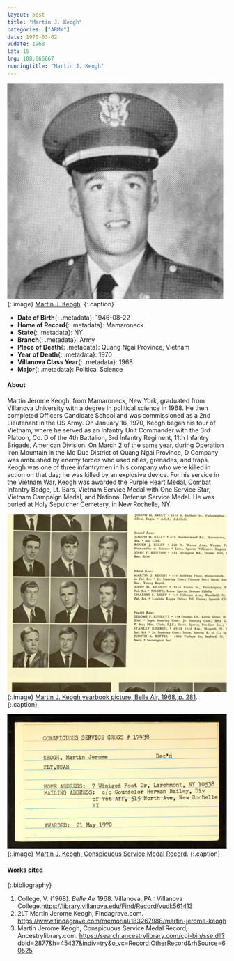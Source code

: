 ```yaml
---
layout: post
title: "Martin J. Keogh"
categories: ["ARMY"]
date: 1970-03-02
vudate: 1968
lat: 15
lng: 108.666667
runningtitle: "Martin J. Keogh"
---
```

![Martin J. Keogh](images/Keogh1.jpg)
   {:.image}
[Martin J. Keogh](https://www.findagrave.com/memorial/183267988/martin-jerome-keogh).
  {:.caption}

* **Date of Birth**{: .metadata}: 1946-08-22
* **Home of Record**{: .metadata}: Mamaroneck
* **State**{: .metadata}: NY
* **Branch**{: .metadata}: Army
* **Place of Death**{: .metadata}: Quang Ngai Province, Vietnam
* **Year of Death**{: .metadata}: 1970
* **Villanova Class Year**{: .metadata}: 1968
* **Major**{: .metadata}: Political Science

#### About

Martin Jerome Keogh, from Mamaroneck, New York, graduated from Villanova University with a degree in political science in 1968. He then completed Officers Candidate School and was commissioned as a 2nd Lieutenant in the US Army. On January 16, 1970, Keogh began his tour of Vietnam, where he served as an Infantry Unit Commander with the 3rd Platoon, Co. D of the 4th Battalion, 3rd Infantry Regiment, 11th Infantry Brigade, American Division. On March 2 of the same year, during Operation Iron Mountain in the Mo Duc District of Quang Ngai Province, D Company was ambushed by enemy forces who used rifles, grenades, and traps. Keogh was one of three infantrymen in his company who were killed in action on that day; he was killed by an explosive device. For his service in the Vietnam War, Keogh was awarded the Purple Heart Medal, Combat Infantry Badge, Lt. Bars, Vietnam Service Medal with One Service Star, Vietnam Campaign Medal, and National Defense Service Medal. He was buried at Holy Sepulcher Cemetery, in New Rochelle, NY.

![Martin J. Keogh yearbook picture, Belle Air yearbook picture, 1968, p. 281](images/Keogh2.jpg)
   {:.image}
[Martin J. Keogh yearbook picture, Belle Air, 1968, p. 281](https://library.villanova.edu/Find/Record/vudl:561413).
  {:.caption}

![Martin J. Keogh, Conspicuous Service Medal Record](images/Keogh3.jpg)
   {:.image}
[Martin J. Keogh, Conspicuous Service Medal Record](https://search.ancestrylibrary.com/cgi-bin/sse.dll?dbid=2877&h=45437&indiv=try&o_vc=Record:OtherRecord&rhSource=60525).
  {:.caption}

#### Works cited

{:.bibliography}
1. College, V. (1968). _Belle Air_ 1968. Villanova, PA : Villanova College.<https://library.villanova.edu/Find/Record/vudl:561413>
2. 2LT Martin Jerome Keogh, Findagrave.com. <https://www.findagrave.com/memorial/183267988/martin-jerome-keogh>
3. Martin Jerome Keogh, Conspicuous Service Medal Record, Ancestrylibrary.com. <https://search.ancestrylibrary.com/cgi-bin/sse.dll?dbid=2877&h=45437&indiv=try&o_vc=Record:OtherRecord&rhSource=60525>